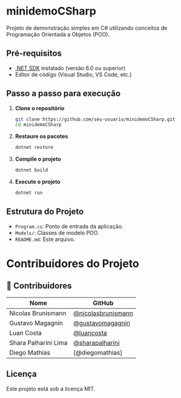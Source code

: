 # minidemoCSharp

Projeto de demonstração simples em C# utilizando conceitos de Programação Orientada a Objetos (POO).

## Pré-requisitos

- [.NET SDK](https://dotnet.microsoft.com/download) instalado (versão 6.0 ou superior)
- Editor de código (Visual Studio, VS Code, etc.)

## Passo a passo para execução

1. **Clone o repositório**
    ```bash
    git clone https://github.com/seu-usuario/minidemoCSharp.git
    cd minidemoCSharp
    ```

2. **Restaure os pacotes**
    ```bash
    dotnet restore
    ```

3. **Compile o projeto**
    ```bash
    dotnet build
    ```

4. **Execute o projeto**
    ```bash
    dotnet run
    ```

## Estrutura do Projeto

- `Program.cs`: Ponto de entrada da aplicação.
- `Models/`: Classes de modelo POO.
- `README.md`: Este arquivo.

# Contribuidores do Projeto
## 👥 Contribuidores

| Nome                    | GitHub                                                     |
|-------------------------|------------------------------------------------------------|
| Nicolas Brunismann      | [@nicolasbrunismann](https://github.com/NicoDemosaS)       |
| Gustavo Magagnin        | [@gustavomagagnin](https://github.com/Magagnin)            |
| Luan Costa              | [@luancosta](https://github.com/iRasec)                    |
| Shara Palharini Lima    | [@sharapalharini](https://github.com/splhyy)               |
| Diego Mathias           | [@diegomathias]                                            |
 

## Licença

Este projeto está sob a licença MIT.
